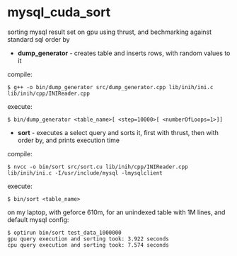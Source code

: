 mysql_cuda_sort
===============

sorting mysql result set on gpu using thrust, and bechmarking against standard sql order by

*  **dump_generator** - creates table and inserts rows, with random values to it

compile:
```
$ g++ -o bin/dump_generator src/dump_generator.cpp lib/inih/ini.c lib/inih/cpp/INIReader.cpp
```
execute:
```
$ bin/dump_generator <table_name>[ <step=10000>[ <numberOfLoops=1>]]
```

*  **sort** - executes a select query and sorts it, first with thrust, then with order by, and prints execution time

compile:
```
$ nvcc -o bin/sort src/sort.cu lib/inih/cpp/INIReader.cpp lib/inih/ini.c -I/usr/include/mysql -lmysqlclient
```
execute:
```
$ bin/sort <table_name>
```

on my laptop, with geforce 610m, for an unindexed table with 1M lines, and default mysql config:

```
$ optirun bin/sort test_data_1000000
gpu query execution and sorting took: 3.922 seconds
cpu query execution and sorting took: 7.574 seconds
```
